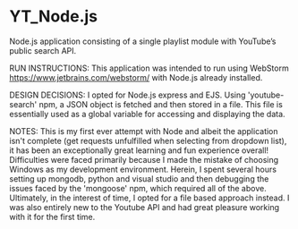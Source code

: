 # YT_Node.js
Node.js application consisting of a single playlist module with YouTube’s public search API.

RUN INSTRUCTIONS:
This application was intended to run using WebStorm <https://www.jetbrains.com/webstorm/> with Node.js already installed.

DESIGN DECISIONS:
I opted for Node.js express and EJS.
Using 'youtube-search' npm, a JSON object is fetched and then stored in a file. This file is essentially used as a global variable for accessing and displaying the data.

NOTES:
This is my first ever attempt with Node and albeit the application isn't complete (get requests unfulfilled when selecting from dropdown list), it has been an exceptionally great learning and fun experience overall!
Difficulties were faced primarily because I made the mistake of choosing Windows as my development environment. Herein, I spent several hours setting up mongodb, python and visual studio and then debugging the issues faced by the 'mongoose' npm, which required all of the above. Ultimately, in the interest of time, I opted for a file based approach instead.
I was also entirely new to the Youtube API and had great pleasure working with it for the first time.
